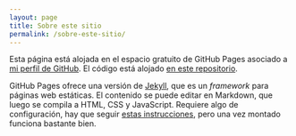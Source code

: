 ```yaml
---
layout: page
title: Sobre este sitio
permalink: /sobre-este-sitio/
---
```

Esta página está alojada en el espacio gratuito de GitHub Pages asociado a [mi perfil de GitHub](https://github.com/AdlRR). El código está alojado [en este repositorio](https://github.com/AdlRR/portafolio-innovacion).

GitHub Pages ofrece una versión de [Jekyll](https://jekyllrb.com/), que es un _framework_ para páginas web estáticas. El contenido se puede editar en Markdown, que luego se compila a HTML, CSS y JavaScript. Requiere algo de configuración, hay que seguir [estas instrucciones](https://docs.github.com/en/pages/setting-up-a-github-pages-site-with-jekyll/creating-a-github-pages-site-with-jekyll), pero una vez montado funciona bastante bien.
